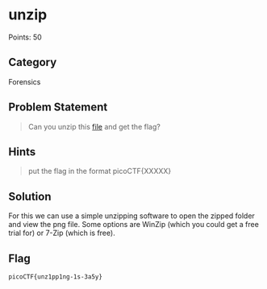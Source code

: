 # unzip
Points: 50
## Category
Forensics
## Problem Statement
> Can you unzip this [file](flag.zip) and get the flag?
## Hints
> put the flag in the format picoCTF{XXXXX}
## Solution
For this we can use a simple unzipping software to open the zipped folder and view the png file. Some options are WinZip (which you could get a free trial for) or 7-Zip (which is free).
## Flag
`picoCTF{unz1pp1ng-1s-3a5y}`